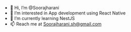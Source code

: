 - 👋 Hi, I’m @Soorajharani
- 👀 I’m interested in App development using React Native
- 🌱 I’m currently learning NestJS
- 📫 Reach me at Soorajharani.sh@gmail.com

<!---
Soorajharani/Soorajharani is a ✨ special ✨ repository because its `README.md` (this file) appears on your GitHub profile.
You can click the Preview link to take a look at your changes.
--->
